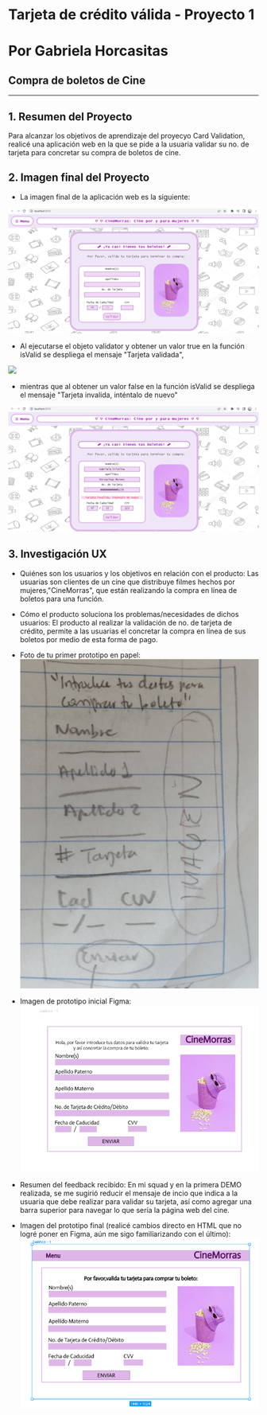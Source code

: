 # Tarjeta de crédito válida - Proyecto 1 
# Por Gabriela Horcasitas
## Compra de boletos de Cine

***

## 1. Resumen del Proyecto

Para alcanzar los objetivos de aprendizaje del proyecyo Card Validation, realicé
una aplicación web en la que se pide a la usuaria validar su no. de tarjeta para
concretar su compra de boletos de cine. 

## 2. Imagen final del Proyecto

* La imagen final de la aplicación web es la siguiente:

 ![](<./final.jpg>)

* Al ejecutarse el objeto validator y obtener un valor true en la función isValid 
  se despliega el mensaje  "Tarjeta validada",

 ![](<./validd.jpg>) 

* mientras que al obtener un valor false en la función isValid se despliega el mensaje
  "Tarjeta invalida, inténtalo de nuevo"

 ![](<./invalid.jpg>) 
 
## 3. Investigación UX

* Quiénes son los usuarios y los objetivos en relación con el producto: Las usuarias son clientes de un cine que distribuye filmes hechos por mujeres,"CineMorras", que están realizando la compra en línea de boletos para una función. 

* Cómo el producto soluciona los problemas/necesidades de dichos usuarios: El producto al realizar la validación de no. de tarjeta de crédito, permite a las usuarias el concretar la compra en línea de sus boletos por medio de esta forma de pago.

* Foto de tu primer prototipo en papel:
 ![](<./prototipoPapel.jpg>)

 * Imagen de prototipo inicial Figma:
 ![](<./prototipo.jpg>)

* Resumen del feedback recibido: En mi squad y en la primera DEMO realizada, se me sugirió reducir el mensaje de incio que indica a la usuaria que debe realizar para validar su tarjeta, así como agregar una barra superior para navegar lo que sería la página web del cine.

* Imagen del prototipo final (realicé cambios directo en HTML que no logré poner en Figma, aún me sigo familiarizando con el último):
 ![](<./prototipoFeedback.jpg>)